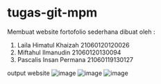 # tugas-git-mpm
Membuat website fortofolio sederhana 
dibuat oleh :
1. Laila Himatul Khaizah			 21060120120026
2. Miftahul Ilmanudin 				 21060120130094
3. Pascalis Insan Permana			 21060119130127
   
output website
![image](https://github.com/lauvinfox/tugas-git-mpm/assets/135489998/8d6f6cbe-b14c-4dae-b499-018ce4e16e73)
![image](https://github.com/lauvinfox/tugas-git-mpm/assets/135489998/9633e593-d9a5-43b6-b809-c80cf5b2eb20)
![image](https://github.com/lauvinfox/tugas-git-mpm/assets/135489998/1ced451c-8907-4036-b609-aa6c5f9be98a)




